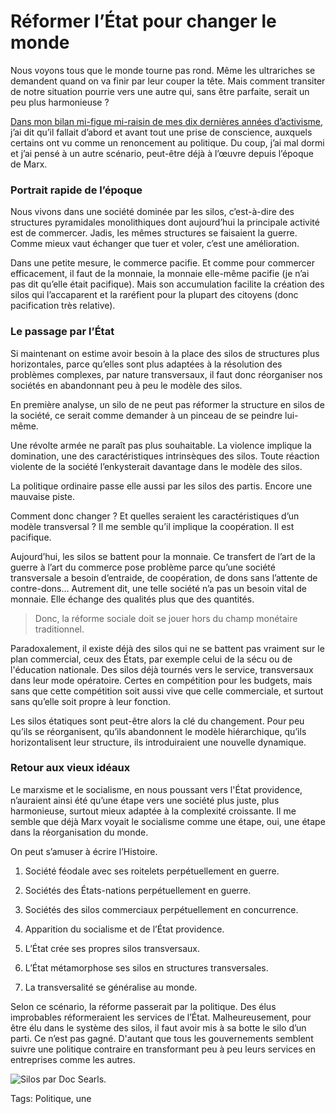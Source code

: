 # Réformer l’État pour changer le monde

Nous voyons tous que le monde tourne pas rond. Même les ultrariches se demandent quand on va finir par leur couper la tête. Mais comment transiter de notre situation pourrie vers une autre qui, sans être parfaite, serait un peu plus harmonieuse ?<span id="more-40813"></span>

[Dans mon bilan mi-figue mi-raisin de mes dix dernières années d’activisme](http://blog.tcrouzet.com/2015/04/26/lirresistible-vertivalisation-du-monde), j’ai dit qu’il fallait d’abord et avant tout une prise de conscience, auxquels certains ont vu comme un renoncement au politique. Du coup, j’ai mal dormi et j’ai pensé à un autre scénario, peut-être déjà à l’œuvre depuis l’époque de Marx.

### Portrait rapide de l’époque

Nous vivons dans une société dominée par les silos, c’est-à-dire des structures pyramidales monolithiques dont aujourd’hui la principale activité est de commercer. Jadis, les mêmes structures se faisaient la guerre. Comme mieux vaut échanger que tuer et voler, c’est une amélioration.

Dans une petite mesure, le commerce pacifie. Et comme pour commercer efficacement, il faut de la monnaie, la monnaie elle-même pacifie (je n’ai pas dit qu’elle était pacifique). Mais son accumulation facilite la création des silos qui l’accaparent et la raréfient pour la plupart des citoyens (donc pacification très relative).

### Le passage par l’État

Si maintenant on estime avoir besoin à la place des silos de structures plus horizontales, parce qu’elles sont plus adaptées à la résolution des problèmes complexes, par nature transversaux, il faut donc réorganiser nos sociétés en abandonnant peu à peu le modèle des silos.

En première analyse, un silo de ne peut pas réformer la structure en silos de la société, ce serait comme demander à un pinceau de se peindre lui-même.

Une révolte armée ne paraît pas plus souhaitable. La violence implique la domination, une des caractéristiques intrinsèques des silos. Toute réaction violente de la société l’enkysterait davantage dans le modèle des silos.

La politique ordinaire passe elle aussi par les silos des partis. Encore une mauvaise piste.

Comment donc changer ? Et quelles seraient les caractéristiques d’un modèle transversal ? Il me semble qu’il implique la coopération. Il est pacifique.

Aujourd’hui, les silos se battent pour la monnaie. Ce transfert de l’art de la guerre à l’art du commerce pose problème parce qu’une société transversale a besoin d’entraide, de coopération, de dons sans l’attente de contre-dons… Autrement dit, une telle société n’a pas un besoin vital de monnaie. Elle échange des qualités plus que des quantités.

> Donc, la réforme sociale doit se jouer hors du champ monétaire traditionnel.

Paradoxalement, il existe déjà des silos qui ne se battent pas vraiment sur le plan commercial, ceux des États, par exemple celui de la sécu ou de l'éducation nationale. Des silos déjà tournés vers le service, transversaux dans leur mode opératoire. Certes en compétition pour les budgets, mais sans que cette compétition soit aussi vive que celle commerciale, et surtout sans qu’elle soit propre à leur fonction.

Les silos étatiques sont peut-être alors la clé du changement. Pour peu qu’ils se réorganisent, qu’ils abandonnent le modèle hiérarchique, qu’ils horizontalisent leur structure, ils introduiraient une nouvelle dynamique.

### Retour aux vieux idéaux

Le marxisme et le socialisme, en nous poussant vers l'État providence, n’auraient ainsi été qu’une étape vers une société plus juste, plus harmonieuse, surtout mieux adaptée à la complexité croissante. Il me semble que déjà Marx voyait le socialisme comme une étape, oui, une étape dans la réorganisation du monde.

On peut s’amuser à écrire l’Histoire.

1. Société féodale avec ses roitelets perpétuellement en guerre.

2. Sociétés des États-nations perpétuellement en guerre.

3. Sociétés des silos commerciaux perpétuellement en concurrence.

4. Apparition du socialisme et de l’État providence.

5. L’État crée ses propres silos transversaux.

6. L’État métamorphose ses silos en structures transversales.

7. La transversalité se généralise au monde.

Selon ce scénario, la réforme passerait par la politique. Des élus improbables réformeraient les services de l’État. Malheureusement, pour être élu dans le système des silos, il faut avoir mis à sa botte le silo d’un parti. Ce n’est pas gagné. D'autant que tous les gouvernements semblent suivre une politique contraire en transformant peu à peu leurs services en entreprises comme les autres.

![Silos par Doc Searls.](http://blog.tcrouzet.comhttps://tcrouzet.com/images_tc/2015/04/silos-600x304.jpg)



Tags: Politique, une
